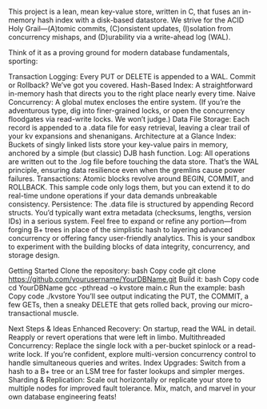 This project is a lean, mean key-value store, written in C, that fuses an in-memory hash index with a disk-based datastore. We strive for the ACID Holy Grail—(A)tomic commits, (C)onsistent updates, (I)solation from concurrency mishaps, and (D)urability via a write-ahead log (WAL).

Think of it as a proving ground for modern database fundamentals, sporting:

Transaction Logging: Every PUT or DELETE is appended to a WAL. Commit or Rollback? We’ve got you covered.
Hash-Based Index: A straightforward in-memory hash that directs you to the right place nearly every time.
Naive Concurrency: A global mutex encloses the entire system. (If you’re the adventurous type, dig into finer-grained locks, or open the concurrency floodgates via read-write locks. We won’t judge.)
Data File Storage: Each record is appended to a .data file for easy retrieval, leaving a clear trail of your kv expansions and shenanigans.
Architecture at a Glance
Index: Buckets of singly linked lists store your key-value pairs in memory, anchored by a simple (but classic) DJB hash function.
Log: All operations are written out to the .log file before touching the data store. That’s the WAL principle, ensuring data resilience even when the gremlins cause power failures.
Transactions: Atomic blocks revolve around BEGIN, COMMIT, and ROLLBACK. This sample code only logs them, but you can extend it to do real-time undone operations if your data demands unbreakable consistency.
Persistence: The .data file is structured by appending Record structs. You’d typically want extra metadata (checksums, lengths, version IDs) in a serious system.
Feel free to expand or refine any portion—from forging B+ trees in place of the simplistic hash to layering advanced concurrency or offering fancy user-friendly analytics. This is your sandbox to experiment with the building blocks of data integrity, concurrency, and storage design.

Getting Started
Clone the repository:
bash
Copy code
git clone https://github.com/yourusername/YourDBName.git
Build it:
bash
Copy code
cd YourDBName
gcc -pthread -o kvstore main.c
Run the example:
bash
Copy code
./kvstore
You’ll see output indicating the PUT, the COMMIT, a few GETs, then a sneaky DELETE that gets rolled back, proving our micro-transactional muscle.

Next Steps & Ideas
Enhanced Recovery: On startup, read the WAL in detail. Reapply or revert operations that were left in limbo.
Multithreaded Concurrency: Replace the single lock with a per-bucket spinlock or a read-write lock. If you’re confident, explore multi-version concurrency control to handle simultaneous queries and writes.
Index Upgrades: Switch from a hash to a B+ tree or an LSM tree for faster lookups and simpler merges.
Sharding & Replication: Scale out horizontally or replicate your store to multiple nodes for improved fault tolerance.
Mix, match, and marvel in your own database engineering feats!

